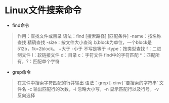 # Linux文件搜索命令

- find命令

> 作用：查找文件或目录
> 语法：find [搜索路径] [匹配条件]
> -name：按名称查找 精确查找
> -size：按文件大小查询 以block为单位，一个block是512b，1k=2block。 +大于 -小于 不写是等于
> -type：按类型查找 f：二进制文件 l：软链接文件 d：目录 c：字符文件
> find中的字符匹配 *：匹配所有，?：匹配单个字符

- grep命令

> 在文件中搜索字符匹配的行并输出
> 语法：grep [-cinv] '要搜索的字符串' 文件名
> -c 输出匹配行的次数，-i 忽略大小写，-n 显示匹配行以及行号，-v 反向选择